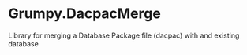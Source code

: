 # Grumpy.DacpacMerge
Library for merging a Database Package file (dacpac) with and existing database
